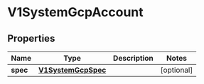 # V1SystemGcpAccount

## Properties
Name | Type | Description | Notes
------------ | ------------- | ------------- | -------------
**spec** | [**V1SystemGcpSpec**](V1SystemGcpSpec.md) |  |  [optional]
